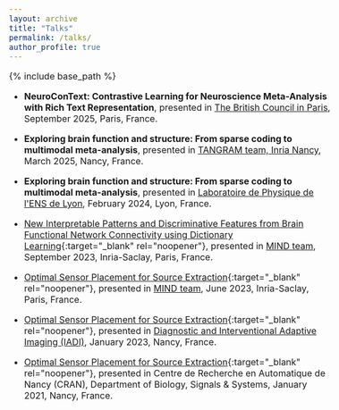 ```yaml
---
layout: archive
title: "Talks"
permalink: /talks/
author_profile: true
---
```


<style type="text/css"> body{ font-size: 12pt; } </style>

{% include base_path %}

<!-- Here you can find some of my talks and tutorials. -->

<!-- * [Deep Latent Variable Generative Models: Application to Audio-visual Speech Enhancement](/files/deep_av_vae.pdf){:target="_blank" rel="noopener"}
* [Sparse Representation, Dictionary Learning, and Deep Neural Networks: Their Connections and New Algorithms](/files/DL_Sparse.pdf){:target="_blank" rel="noopener"}
* [A brief overview of proximal algorithms](/files/ProximalAlgorithms.pdf){:target="_blank" rel="noopener"}
* A simple derivation of the backpropagation (backprop) algorithm for training artificial neural networks in matrix form can be found [here](/files/BackpropMatrixForm.pdf){:target="_blank" rel="noopener"}.
* For a brief tutorial on gradient backpropagation through a long short-term memory (LSTM) cell, see [this](/files/lstm.pdf){:target="_blank" rel="noopener"}.
* A simple [demo](/files/Sparse Demo.zip){:target="_blank" rel="noopener"} of *Sparse Land*, including, various sparse signal recovery (compressed sensing) algorithms, demonstration of simple dimensionality reduction schemes based on *Discrete Cosine Transform (DCT)* and *Principal Component Analysis (PCA)*, and so on. -->

* **NeuroConText: Contrastive Learning for Neuroscience Meta-Analysis with Rich Text Representation**, presented in [The British Council in Paris](https://www.britishcouncil.fr/), September 2025, Paris, France.

* **Exploring brain function and structure: From sparse coding to multimodal meta-analysis**, presented in [TANGRAM team, Inria Nancy](https://team.inria.fr/tangram/fr/), March 2025, Nancy, France.

* **Exploring brain function and structure: From sparse coding to multimodal meta-analysis**, presented in [Laboratoire de Physique de l'ENS de Lyon]([https://team.inria.fr/mind/](https://www.ens-lyon.fr/PHYSIQUE)), February 2024, Lyon, France.

* [New Interpretable Patterns and Discriminative Features from Brain Functional Network Connectivity using Dictionary Learning](/files/presentation_fMRI_DL_icassp2023_v2.pdf){:target="_blank" rel="noopener"}, presented in [MIND team](https://team.inria.fr/mind/), September 2023, Inria-Saclay, Paris, France.

* [Optimal Sensor Placement for Source Extraction](/files/Presentation_PhDdefence_Oct2020.pdf){:target="_blank" rel="noopener"}, presented in [MIND team](https://team.inria.fr/mind/), June 2023, Inria-Saclay, Paris, France.

* [Optimal Sensor Placement for Source Extraction](/files/Presentation_PhDdefence_Oct2020.pdf){:target="_blank" rel="noopener"}, presented in [Diagnostic and Interventional Adaptive Imaging (IADI)](https://iadi.univ-lorraine.fr/en/home/), January 2023, Nancy, France.

* [Optimal Sensor Placement for Source Extraction](/files/Presentation_PhDdefence_Oct2020.pdf){:target="_blank" rel="noopener"}, presented in Centre de Recherche en Automatique de Nancy (CRAN), Department of Biology, Signals & Systems, January 2021, Nancy, France.
